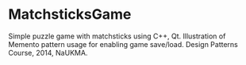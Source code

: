 MatchsticksGame
===============

Simple puzzle game with matchsticks using C++, Qt.
Illustration of Memento pattern usage for enabling game save/load.
Design Patterns Course, 2014, NaUKMA.
